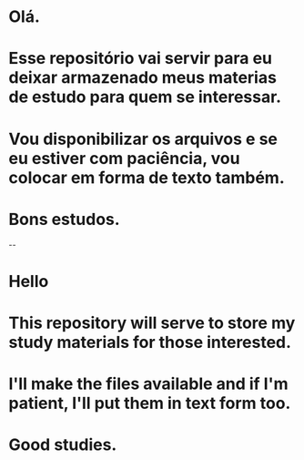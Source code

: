 # Olá.
# Esse repositório vai servir para eu deixar armazenado meus materias de estudo para quem se interessar.
# Vou disponibilizar os arquivos e se eu estiver com paciência, vou colocar em forma de texto também.
# Bons estudos.
--
# Hello
# This repository will serve to store my study materials for those interested.
# I'll make the files available and if I'm patient, I'll put them in text form too.
# Good studies.
